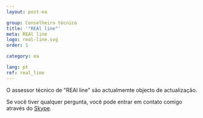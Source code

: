 ```yaml
---
layout: post-ea

group: Сonselheiro técnico
title: '"REAl line"'
meta: REAl line
logo: real-line.svg
order: 1

category: ea

lang: pt
ref: real_line
---
```


O assessor técnico de "REAl line" são actualmemte objecto de actualização.

Se você tiver qualquer pergunta, você pode entrar em contato comigo através do <a href="skype:chutkoy89?chat" target="_blank">Skype</a>. 

